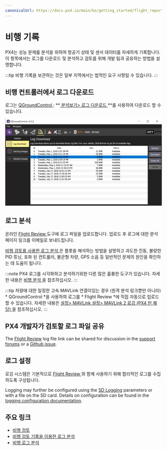 ```yaml
---
canonicalUrl: https://docs.px4.io/main/ko/getting_started/flight_reporting
---
```


# 비행 기록

PX4는 성능 문제를 분석을 위하여 항공기 상태 및 센서 데이터를 자세하게 기록합니다. 이 항목에서는 로그를 다운로드 및 분석하고 검토를 위해 개발 팀과 공유하는 방법을 설명합니다.

:::tip
비행 기록을 보관하는 것은 일부 지역에서는 법적인 요구 사항일 수 있습니다.
:::

## 비행 컨트롤러에서 로그 다운로드

로그는 [ QGroundControl ](http://qgroundcontrol.com/) : **[ 분석보기> 로그 다운로드 ](https://docs.qgroundcontrol.com/en/analyze_view/log_download.html)**를 사용하여 다운로드 할 수 있습니다.

![비행 로그 다운로드](../../assets/qgc/analyze/log_download.jpg)

## 로그 분석

온라인 [ Flight Review ](http://logs.px4.io) 도구에 로그 파일을 업로드합니다. 업로드 후 로그에 대한 분석 페이지 링크를 이메일로 보내드립니다.

[ 비행 검토를 사용한 로그 분석 ](../log/flight_review.md)은 플롯을 해석하는 방법을 설명하고 과도한 진동, 불량한 PID 튜닝, 포화 된 컨트롤러, 불균형 차량, GPS 소음 등 일반적인 문제의 원인을 확인하는 데 도움이 됩니다.

:::note PX4 로그를 시각화하고 분석하기위한 다른 많은 훌륭한 도구가 있습니다. 자세한 내용은 [ 비행 분석 ](../dev_log/flight_log_analysis.md)을 참조하십시오.
:::

:::tip
차량에 대한 일정한 고속 MAVLink 연결이있는 경우 (원격 분석 링크뿐만 아니라) * QGroundControl *을 사용하여 로그를 * Flight Review *에 직접 자동으로 업로드 할 수 있습니다. 자세한 내용은 [ 설정> MAVLink 설정> MAVLink 2 로깅 (PX4 만 해당) ](https://docs.qgroundcontrol.com/en/SettingsView/MAVLink.html#logging)을 참조하십시오.
:::

## PX4 개발자가 검토할 로그 파일 공유

The [Flight Review](http://logs.px4.io) log file link can be shared for discussion in the [support forums](../contribute/support.md#forums-and-chat) or a [Github issue](../README.md#reporting-bugs-issues).

## 로그 설정

로깅 시스템은 기본적으로 [ Flight Review ](http://logs.px4.io)와 함께 사용하기 위해 합리적인 로그를 수집하도록 구성됩니다.

Logging may further be configured using the [SD Logging](../advanced_config/parameter_reference.md#sd-logging) parameters or with a file on the SD card. Details on configuration can be found in the [logging configuration documentation](../dev_log/logging.md#configuration).

## 주요 링크

- [비행 검토](http://logs.px4.io)
- [비행 검토 기록을 이용한 로그 분석](../log/flight_review.md)
- [비행 로그 분석](../dev_log/flight_log_analysis.md)